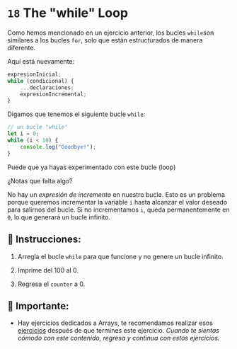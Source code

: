 # `18` The "while" Loop

Como hemos mencionado en un ejercicio anterior, los bucles `while`son similares a los bucles `for`, solo que están estructurados de manera diferente.

Aquí está nuevamente:

```js
expresionInicial;
while (condicional) {
    ...declaraciones;
    expresionIncremental;
}
```
Digamos que tenemos el siguiente bucle `while`:

```js
// un bucle "while" 
let i = 0;
while (i < 10) {
    console.log("Goodbye!");
}
```

Puede que ya hayas experimentado con este bucle (loop) 

¿Notas que falta algo? 

No hay un *expresión de incremento* en nuestro bucle. Esto es un problema porque queremos incrementar la variable `i` hasta alcanzar el valor deseado para salirnos del bucle. Si no incrementamos `i`, queda permanentemente en `0`, lo que generará un bucle infinito. 

## 📝 Instrucciones:

1. Arregla el bucle `while` para que funcione y no genere un bucle infinito.

2. Imprime del 100 al 0. 

3. Regresa el `counter` a 0.

## 🔎 Importante: 

+ Hay ejercicios dedicados a Arrays, te recomendamos  realizar esos [ejercicios](https://gitpod.io/#https://github.com/4GeeksAcademy/javascript-arrays-exercises-tutorial) después de que termines este ejercicio.  *Cuando te sientas cómodo con este contenido, regresa y continua con estos ejercicios.*


